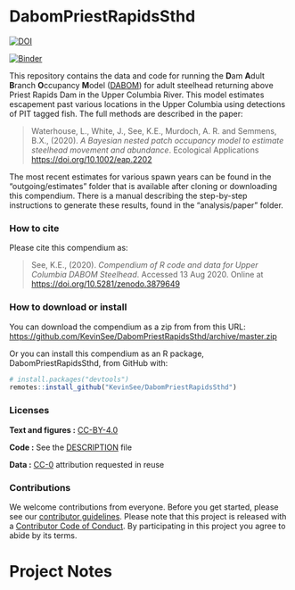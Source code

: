 
<!-- README.md is generated from README.Rmd. Please edit that file -->

# DabomPriestRapidsSthd

[![DOI](https://zenodo.org/badge/259480274.svg)](https://zenodo.org/badge/latestdoi/259480274)

[![Binder](https://mybinder.org/badge_logo.svg)](https://mybinder.org/v2/gh/KevinSee/DabomPriestRapidsSthd/master?urlpath=rstudio)

This repository contains the data and code for running the **D**am
**A**dult **B**ranch **O**ccupancy **M**odel
([DABOM](https://github.com/KevinSee/DABOM)) for adult steelhead
returning above Priest Rapids Dam in the Upper Columbia River. This
model estimates escapement past various locations in the Upper Columbia
using detections of PIT tagged fish. The full methods are described in
the paper:

> Waterhouse, L., White, J., See, K.E., Murdoch, A. R. and Semmens,
> B.X., (2020). *A Bayesian nested patch occupancy model to estimate
> steelhead movement and abundance*. Ecological Applications
> <https://doi.org/10.1002/eap.2202>

The most recent estimates for various spawn years can be found in the
“outgoing/estimates” folder that is available after cloning or
downloading this compendium. There is a manual describing the
step-by-step instructions to generate these results, found in the
“analysis/paper” folder.

### How to cite

Please cite this compendium as:

> See, K.E., (2020). *Compendium of R code and data for Upper Columbia
> DABOM Steelhead*. Accessed 13 Aug 2020. Online at
> <https://doi.org/10.5281/zenodo.3879649>

### How to download or install

You can download the compendium as a zip from from this URL:
<https://github.com/KevinSee/DabomPriestRapidsSthd/archive/master.zip>

Or you can install this compendium as an R package,
DabomPriestRapidsSthd, from GitHub with:

``` r
# install.packages("devtools")
remotes::install_github("KevinSee/DabomPriestRapidsSthd")
```

### Licenses

**Text and figures :**
[CC-BY-4.0](http://creativecommons.org/licenses/by/4.0/)

**Code :** See the [DESCRIPTION](DESCRIPTION) file

**Data :** [CC-0](http://creativecommons.org/publicdomain/zero/1.0/)
attribution requested in reuse

### Contributions

We welcome contributions from everyone. Before you get started, please
see our [contributor guidelines](CONTRIBUTING.md). Please note that this
project is released with a [Contributor Code of Conduct](CONDUCT.md). By
participating in this project you agree to abide by its terms.

# Project Notes
